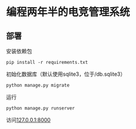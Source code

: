# 编程两年半的电竞管理系统

## 部署

安装依赖包

```shell
pip install -r requirements.txt
```

初始化数据库（默认使用sqlite3，位于/db.sqlite3）

```shell
python manage.py migrate
```

运行

```shell
python manage.py runserver
```

访问[127.0.0.1:8000](http://127.0.0.1:8000/)
